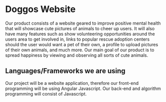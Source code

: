 # Doggos Website
Our product consists of a website geared to improve positive mental health that will showcase cute pictures of animals to cheer up users. It will also have many features such as show volunteering opportunities around the users area to get involved in, links to popular rescue adoption centers should the user would want a pet of their own, a profile to upload pictures of their own animals, and much more. Our main goal of our product is to spread happiness by viewing and observing all sorts of cute animals.
## Languages/Frameworks we are using
Our project will be a website application, therefore our front-end programming will be using Angular Javascript. Our back-end and algorithm programming will consist of Javascript. 
